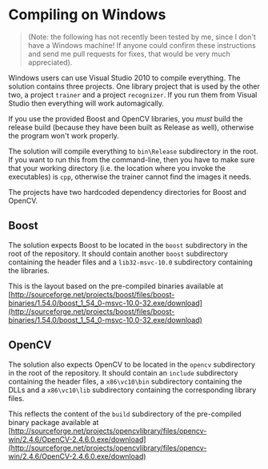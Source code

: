 Compiling on Windows
====================

> (Note: the following has not recently been tested by me, since I don't have a
> Windows machine! If anyone could confirm these instructions and send me pull
> requests for fixes, that would be very much appreciated).

Windows users can use Visual Studio 2010 to compile everything. The solution
contains three projects. One library project that is used by the other two, a
project `trainer` and a project `recognizer`. If you run them from Visual
Studio then everything will work automagically.

If you use the provided Boost and OpenCV libraries, you *must* build the
release build (because they have been built as Release as well), otherwise the
program won't work properly.

The solution will compile everything to `bin\Release` subdirectory in the root.
If you want to run this from the command-line, then you have to make sure that
your working directory (i.e. the location where you invoke the executables) is
`cpp`, otherwise the trainer cannot find the images it needs.

The projects have two hardcoded dependency directories for Boost and OpenCV.

Boost 
-----

The solution expects Boost to be located in the `boost` subdirectory in the
root of the repository. It should contain another `boost` subdirectory
containing the header files and a `lib32-msvc-10.0` subdirectory containing the
libraries.

This is the layout based on the pre-compiled binaries available at
[http://sourceforge.net/projects/boost/files/boost-binaries/1.54.0/boost_1_54_0-msvc-10.0-32.exe/download](http://sourceforge.net/projects/boost/files/boost-binaries/1.54.0/boost_1_54_0-msvc-10.0-32.exe/download)

OpenCV
------

The solution also expects OpenCV to be located in the `opencv` subdirectory in
the root of the repository. It should contain an `include` subdirectory
containing the header files, a `x86\vc10\bin` subdirectory containing the DLLs
and a `x86\vc10\lib` subdirectory containing the corresponding library files.

This reflects the content of the `build` subdirectory of the pre-compiled
binary package available at
[http://sourceforge.net/projects/opencvlibrary/files/opencv-win/2.4.6/OpenCV-2.4.6.0.exe/download](http://sourceforge.net/projects/opencvlibrary/files/opencv-win/2.4.6/OpenCV-2.4.6.0.exe/download)

